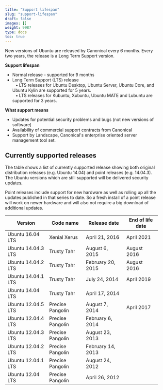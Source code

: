 ```yaml
---
title: "Support lifespan"
slug: "support-lifespan"
draft: false
images: []
weight: 9987
type: docs
toc: true
---
```


New versions of Ubuntu are released by Canonical every 6 months. Every two years, the release is a Long Term Support version.

**Support lifespan**

* Normal release - supported for 9 months  
* Long Term Support (LTS) release  
&nbsp;&nbsp;&nbsp;<b>&bull;</b> LTS releases for Ubuntu Desktop, Ubuntu Server, Ubuntu Core, and Ubuntu Kylin are supported for 5 years.  
&nbsp;&nbsp;&nbsp;<b>&bull;</b> LTS releases for Kubuntu, Xubuntu, Ubuntu MATE and Lubuntu are supported for 3 years.  

**What support means**

* Updates for potential security problems and bugs (not new versions of software)  
* Availability of commercial support contracts from Canonical  
* Support by Landscape, Canonical's enterprise oriented server management tool set.

## Currently supported releases
The table shows a list of currently supported release showing both original distribution releases (e.g. Ubuntu 14.04) and point releases (e.g. 14.04.3). The Ubuntu versions which are still supported will be delivered security updates. 

Point releases include support for new hardware as well as rolling up all the updates published in that series to date. So a fresh install of a point release will work on newer hardware and will also not require a big download of additional updates.

| Version | Code name | Release date | End of life date |   
| ------- | --------- | ------------ | ---------------- |
| Ubuntu 16.04 LTS | Xenial Xerus | April 21, 2016 | April 2021 |  
| Ubuntu 14.04.3 LTS | Trusty Tahr | August 6, 2015 | August 2016 |
| Ubuntu 14.04.2 LTS | Trusty Tahr | February 20, 2015 | August 2016 |
| Ubuntu 14.04.1 LTS | Trusty Tahr | July 24, 2014 | April 2019 |
| Ubuntu 14.04 LTS | Trusty Tahr | April 17, 2014 | |
| Ubuntu 12.04.5 LTS | Precise Pangolin | August 7, 2014 | April 2017 |
| Ubuntu 12.04.4 LTS | Precise Pangolin | February 6, 2014 | |
| Ubuntu 12.04.3 LTS | Precise Pangolin | August 23, 2013 | |
| Ubuntu 12.04.2 LTS | Precise Pangolin | February 14, 2013 | | 
| Ubuntu 12.04.1 LTS | Precise Pangolin | August 24, 2012 | |
| Ubuntu 12.04 LTS | Precise Pangolin | April 26, 2012 | |

